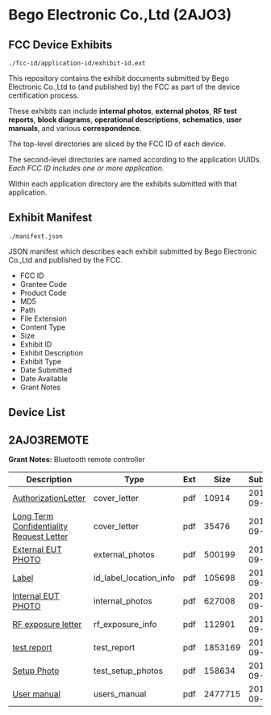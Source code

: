# Bego Electronic Co.,Ltd (2AJO3)
## FCC Device Exhibits

```
./fcc-id/application-id/exhibit-id.ext
```

This repository contains the exhibit documents submitted by Bego Electronic Co.,Ltd to (and published by) the FCC as part of the device certification process.

These exhibits can include **internal photos**, **external photos**, **RF test reports**, **block diagrams**, **operational descriptions**, **schematics**, **user manuals**, and various **correspondence**.

The top-level directories are sliced by the FCC ID of each device.

The second-level directories are named according to the application UUIDs. *Each FCC ID includes one or more application.*

Within each application directory are the exhibits submitted with that application. 

## Exhibit Manifest

```
./manifest.json
```

JSON manifest which describes each exhibit submitted by Bego Electronic Co.,Ltd and published by the FCC.

- FCC ID
- Grantee Code
- Product Code
- MD5
- Path
- File Extension
- Content Type
- Size
- Exhibit ID
- Exhibit Description
- Exhibit Type
- Date Submitted
- Date Available
- Grant Notes

## Device List
## 2AJO3REMOTE
**Grant Notes:** Bluetooth remote controller

| Description | Type | Ext | Size | Submitted | Available |
| ----------- | ---- | --- | ---- | --------- | --------- |
| [AuthorizationLetter](2AJO3REMOTE/86aa54f26d340843845aee2a46acbf08/3150191.pdf) | cover_letter | pdf | 10914 | 2016-09-28 | 2016-09-28 |
| [Long Term Confidentiality Request Letter](2AJO3REMOTE/86aa54f26d340843845aee2a46acbf08/3150194.pdf) | cover_letter | pdf | 35476 | 2016-09-28 | 2016-09-28 |
| [External EUT PHOTO](2AJO3REMOTE/86aa54f26d340843845aee2a46acbf08/3150197.pdf) | external_photos | pdf | 500199 | 2016-09-28 | 2016-09-28 |
| [Label](2AJO3REMOTE/86aa54f26d340843845aee2a46acbf08/3150193.pdf) | id_label_location_info | pdf | 105698 | 2016-09-28 | 2016-09-28 |
| [Internal EUT PHOTO](2AJO3REMOTE/86aa54f26d340843845aee2a46acbf08/3150199.pdf) | internal_photos | pdf | 627008 | 2016-09-28 | 2016-09-28 |
| [RF exposure letter](2AJO3REMOTE/86aa54f26d340843845aee2a46acbf08/3150200.pdf) | rf_exposure_info | pdf | 112901 | 2016-09-28 | 2016-09-28 |
| [test report](2AJO3REMOTE/86aa54f26d340843845aee2a46acbf08/3150198.pdf) | test_report | pdf | 1853169 | 2016-09-28 | 2016-09-28 |
| [Setup Photo](2AJO3REMOTE/86aa54f26d340843845aee2a46acbf08/3150196.pdf) | test_setup_photos | pdf | 158634 | 2016-09-28 | 2016-09-28 |
| [User manual](2AJO3REMOTE/86aa54f26d340843845aee2a46acbf08/3150202.pdf) | users_manual | pdf | 2477715 | 2016-09-28 | 2016-09-28 |
